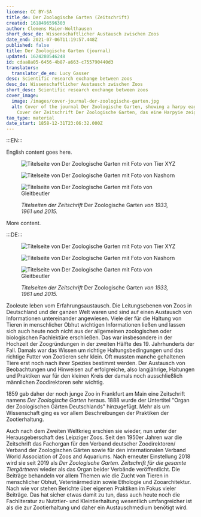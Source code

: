 ```yaml
---
license: CC BY-SA
title_de: Der Zoologische Garten (Zeitschrift)
created: 1618496596303
author: Clemens Maier-Wolthausen
short_desc_de: Wissenschaftlicher Austausch zwischen Zoos
date_end: 2021-07-06T11:19:57.448Z
published: false
title: Der Zoologische Garten (journal)
updated: 1624280546248
id: cdaa8a05-6456-4b87-a663-c755790440d3
translators:
  translator_de_en: Lucy Gasser
desc: Scientific research exchange between zoos
desc_de: Wissenschaftlicher Austausch zwischen Zoos
short_desc: Scientific research exchange between zoos
cover_image:
  image: /images/cover-journal-der-zoologische-garten.jpg
  alt: Cover of the journal Der Zoologische Garten, showing a harpy eagle, 1933.
    Cover der Zeitschrift Der Zoologische Garten, das eine Harpyie zeigt, 1933.
tao_type: material
date_start: 1858-12-31T23:06:32.000Z
---
```


:::EN:::

English content goes here.

<figure>

![Titelseite von Der Zoologische Garten mit Foto von Tier XYZ](images\cmw\ZG_1933.jpg)

![Titelseite von Der Zoologische Garten mit Foto von Nashorn](images\cmw\ZG_1961.jpg)

![Titelseite von Der Zoologische Garten mit Foto von Gleitbeutler](images\cmw\ZG_2015.jpg)

<figcaption>

_Titelseiten der Zeitschrift_ Der Zoologische Garten _von 1933, 1961 und 2015._

</figcaption>

</figure>

More content.

:::DE:::

<figure>

![Titelseite von Der Zoologische Garten mit Foto von Tier XYZ](images\cmw\ZG_1933.jpg)

![Titelseite von Der Zoologische Garten mit Foto von Nashorn](images\cmw\ZG_1961.jpg)

![Titelseite von Der Zoologische Garten mit Foto von Gleitbeutler](images\cmw\ZG_2015.jpg)

<figcaption>

_Titelseiten der Zeitschrift_ Der Zoologische Garten _von 1933, 1961 und 2015._

</figcaption>

</figure>

Zooleute leben vom Erfahrungsaustausch. Die Leitungsebenen von Zoos in Deutschland und der ganzen Welt waren und sind auf einen Austausch von Informationen untereinander angewiesen. Viele der für die Haltung von Tieren in menschlicher Obhut wichtigen Informationen ließen und lassen sich auch heute noch nicht aus der allgemeinen zoologischen oder biologischen Fachlektüre erschließen. Das war insbesondere in der Hochzeit der Zoogründungen in der zweiten Hälfte des 19. Jahrhunderts der Fall. Damals war das Wissen um richtige Haltungsbedingungen und das richtige Futter von Zootieren sehr klein. Oft mussten manche gehaltenen Tiere erst noch nach ihrer Spezies bestimmt werden. Der Austausch von Beobachtungen und Hinweisen auf erfolgreiche, also langjährige, Haltungen und Praktiken war für den kleinen Kreis der damals noch ausschließlich männlichen Zoodirektoren sehr wichtig.

1859 gab daher der noch junge Zoo in Frankfurt am Main eine Zeitschrift namens _Der Zoologische Garten_ heraus. 1888 wurde der Untertitel "Organ der Zoologischen Gärten Deutschlands" hinzugefügt. Mehr als um Wissenschaft ging es vor allem Beschreibungen der Praktiken der Zootierhaltung.

Auch nach dem Zweiten Weltkrieg erschien sie wieder, nun unter der Herausgeberschaft des Leipziger Zoos. Seit den 1950er Jahren war die Zeitschrift das Fachorgan für den Verband deutscher Zoodirektoren/ Verband der Zoologischen Gärten sowie für den internationalen Verband World Association of Zoos and Aquariums. Nach erneuter Einstellung 2018 wird sie seit 2019 als _Der Zoologische Garten. Zeitschrift für die gesamte Tiergärtnerei_ wieder als das Organ beider Verbände veröffentlicht. Die Beiträge behandeln vor allem Themen wie die Zucht von Tieren in menschlicher Obhut, Veterinärmedizin sowie Ethologie und Zooarchitektur. Nach wie vor stehen Berichte über eigenen Praktiken im Fokus vieler Beiträge. Das hat sicher etwas damit zu tun, dass auch heute noch die Fachliteratur zu Nutztier- und Kleintierhaltung wesentlich umfangreicher ist als die zur Zootierhaltung und daher ein Austauschmedium benötigt wird.